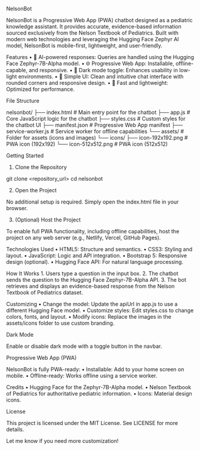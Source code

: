 NelsonBot

NelsonBot is a Progressive Web App (PWA) chatbot designed as a pediatric knowledge assistant. It provides accurate, evidence-based information sourced exclusively from the Nelson Textbook of Pediatrics. Built with modern web technologies and leveraging the Hugging Face Zephyr AI model, NelsonBot is mobile-first, lightweight, and user-friendly.

Features
	•	🤖 AI-powered responses: Queries are handled using the Hugging Face Zephyr-7B-Alpha model.
	•	🌐 Progressive Web App: Installable, offline-capable, and responsive.
	•	🌙 Dark mode toggle: Enhances usability in low-light environments.
	•	💬 Simple UI: Clean and intuitive chat interface with rounded corners and responsive design.
	•	🚀 Fast and lightweight: Optimized for performance.

File Structure

nelsonbot/
├── index.html            # Main entry point for the chatbot
├── app.js                # Core JavaScript logic for the chatbot
├── styles.css            # Custom styles for the chatbot UI
├── manifest.json         # Progressive Web App manifest
├── service-worker.js     # Service worker for offline capabilities
└── assets/               # Folder for assets (icons and images)
    └── icons/
        ├── icon-192x192.png  # PWA icon (192x192)
        └── icon-512x512.png  # PWA icon (512x512)

Getting Started

1. Clone the Repository

git clone <repository_url>
cd nelsonbot

2. Open the Project

No additional setup is required. Simply open the index.html file in your browser.

3. (Optional) Host the Project

To enable full PWA functionality, including offline capabilities, host the project on any web server (e.g., Netlify, Vercel, GitHub Pages).

Technologies Used
	•	HTML5: Structure and semantics.
	•	CSS3: Styling and layout.
	•	JavaScript: Logic and API integration.
	•	Bootstrap 5: Responsive design (optional).
	•	Hugging Face API: For natural language processing.

How It Works
	1.	Users type a question in the input box.
	2.	The chatbot sends the question to the Hugging Face Zephyr-7B-Alpha API.
	3.	The bot retrieves and displays an evidence-based response from the Nelson Textbook of Pediatrics dataset.

Customizing
	•	Change the model: Update the apiUrl in app.js to use a different Hugging Face model.
	•	Customize styles: Edit styles.css to change colors, fonts, and layout.
	•	Modify icons: Replace the images in the assets/icons folder to use custom branding.

Dark Mode

Enable or disable dark mode with a toggle button in the navbar.

Progressive Web App (PWA)

NelsonBot is fully PWA-ready:
	•	Installable: Add to your home screen on mobile.
	•	Offline-ready: Works offline using a service worker.

Credits
	•	Hugging Face for the Zephyr-7B-Alpha model.
	•	Nelson Textbook of Pediatrics for authoritative pediatric information.
	•	Icons: Material design icons.

License

This project is licensed under the MIT License. See LICENSE for more details.

Let me know if you need more customization!